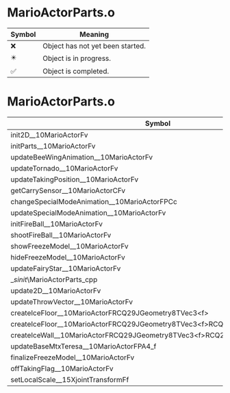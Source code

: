 # MarioActorParts.o
| Symbol | Meaning 
| ------------- | ------------- 
| :x: | Object has not yet been started. 
| :eight_pointed_black_star: | Object is in progress. 
| :white_check_mark: | Object is completed. 


# MarioActorParts.o
| Symbol | Decompiled? |
| ------------- | ------------- |
| init2D__10MarioActorFv | :x: |
| initParts__10MarioActorFv | :x: |
| updateBeeWingAnimation__10MarioActorFv | :x: |
| updateTornado__10MarioActorFv | :x: |
| updateTakingPosition__10MarioActorFv | :x: |
| getCarrySensor__10MarioActorCFv | :x: |
| changeSpecialModeAnimation__10MarioActorFPCc | :x: |
| updateSpecialModeAnimation__10MarioActorFv | :x: |
| initFireBall__10MarioActorFv | :x: |
| shootFireBall__10MarioActorFv | :x: |
| showFreezeModel__10MarioActorFv | :x: |
| hideFreezeModel__10MarioActorFv | :x: |
| updateFairyStar__10MarioActorFv | :x: |
| __sinit_\MarioActorParts_cpp | :x: |
| update2D__10MarioActorFv | :x: |
| updateThrowVector__10MarioActorFv | :x: |
| createIceFloor__10MarioActorFRCQ29JGeometry8TVec3&lt;f&gt; | :x: |
| createIceFloor__10MarioActorFRCQ29JGeometry8TVec3&lt;f&gt;RCQ29JGeometry8TVec3&lt;f&gt; | :x: |
| createIceWall__10MarioActorFRCQ29JGeometry8TVec3&lt;f&gt;RCQ29JGeometry8TVec3&lt;f&gt; | :x: |
| updateBaseMtxTeresa__10MarioActorFPA4_f | :x: |
| finalizeFreezeModel__10MarioActorFv | :x: |
| offTakingFlag__10MarioActorFv | :x: |
| setLocalScale__15XjointTransformFf | :x: |
